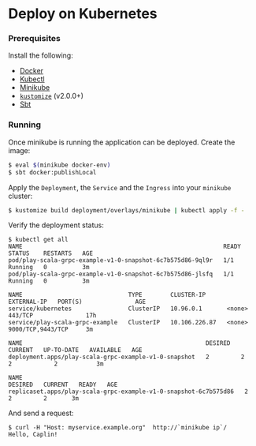 # Deploy on Kubernetes


### Prerequisites

Install the following:

* [Docker](https://docs.docker.com/install/)
* [Kubectl](https://kubernetes.io/docs/tasks/tools/install-kubectl/)
* [Minikube](https://github.com/kubernetes/minikube)
* [`kustomize`](https://github.com/kubernetes-sigs/kustomize) (v2.0.0+)
* [Sbt](https://www.scala-sbt.org/)


### Running

Once minikube is running the application can be deployed. Create the image:

```bash
$ eval $(minikube docker-env)
$ sbt docker:publishLocal
```

Apply the `Deployment`, the `Service` and the `Ingress` into your `minikube` cluster:   

```bash
$ kustomize build deployment/overlays/minikube | kubectl apply -f -
```

Verify the deployment status:

```
$ kubectl get all
NAME                                                         READY   STATUS    RESTARTS   AGE
pod/play-scala-grpc-example-v1-0-snapshot-6c7b575d86-9ql9r   1/1     Running   0          3m
pod/play-scala-grpc-example-v1-0-snapshot-6c7b575d86-jlsfq   1/1     Running   0          3m

NAME                              TYPE        CLUSTER-IP      EXTERNAL-IP   PORT(S)               AGE
service/kubernetes                ClusterIP   10.96.0.1       <none>        443/TCP               17h
service/play-scala-grpc-example   ClusterIP   10.106.226.87   <none>        9000/TCP,9443/TCP     3m

NAME                                                    DESIRED   CURRENT   UP-TO-DATE   AVAILABLE   AGE
deployment.apps/play-scala-grpc-example-v1-0-snapshot   2         2         2            2           3m

NAME                                                               DESIRED   CURRENT   READY   AGE
replicaset.apps/play-scala-grpc-example-v1-0-snapshot-6c7b575d86   2         2         2       3m
```

And send a request:

```
$ curl -H "Host: myservice.example.org"  http://`minikube ip`/
Hello, Caplin!
```


